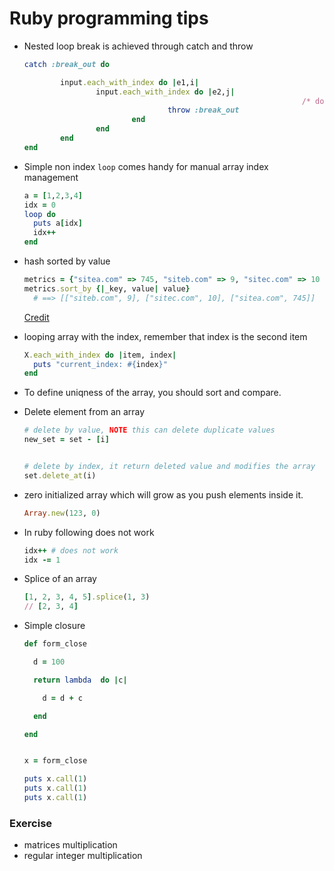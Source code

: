 # Ruby programming tips



- Nested loop break is achieved through catch and throw

  ```ruby
  catch :break_out do
  
          input.each_with_index do |e1,i|
                  input.each_with_index do |e2,j|
  																/* do some work */
                                  throw :break_out
                          end
                  end
          end
  end
  ```

- Simple non index `loop` comes handy for manual array index management

  ```ruby
  a = [1,2,3,4]
  idx = 0
  loop do 
    puts a[idx]
    idx++
  end	
  ```

- hash sorted by value 

  ```ruby
  metrics = {"sitea.com" => 745, "siteb.com" => 9, "sitec.com" => 10 }
  metrics.sort_by {|_key, value| value}
    # ==> [["siteb.com", 9], ["sitec.com", 10], ["sitea.com", 745]]
  ```

  [Credit](https://stackoverflow.com/a/2540473)

- looping array with the index, remember that index is the second item

  ```ruby
  X.each_with_index do |item, index|
    puts "current_index: #{index}"
  end
  ```

- To define uniqness of the array, you should sort and compare.

- Delete element from an array 

  ```ruby
  # delete by value, NOTE this can delete duplicate values
  new_set = set - [i]
  
  
  # delete by index, it return deleted value and modifies the array 
  set.delete_at(i)
  ```

- zero initialized array which will grow as you push elements inside it.

  ```ruby
  Array.new(123, 0) 
  ```

- In ruby following does not work 

  ```ruby
  idx++ # does not work
  idx -= 1 	
  ```

- Splice of an array 

  ```ruby
  [1, 2, 3, 4, 5].splice(1, 3)
  // [2, 3, 4]
  ```

- Simple closure 

  ```ruby
  def form_close
  
    d = 100
  
    return lambda  do |c|
  
      d = d + c
  
    end
  
  end
  
  
  x = form_close
  
  puts x.call(1)
  puts x.call(1)
  puts x.call(1)
  ```

  



### Exercise 

- matrices multiplication
- regular integer multiplication 

